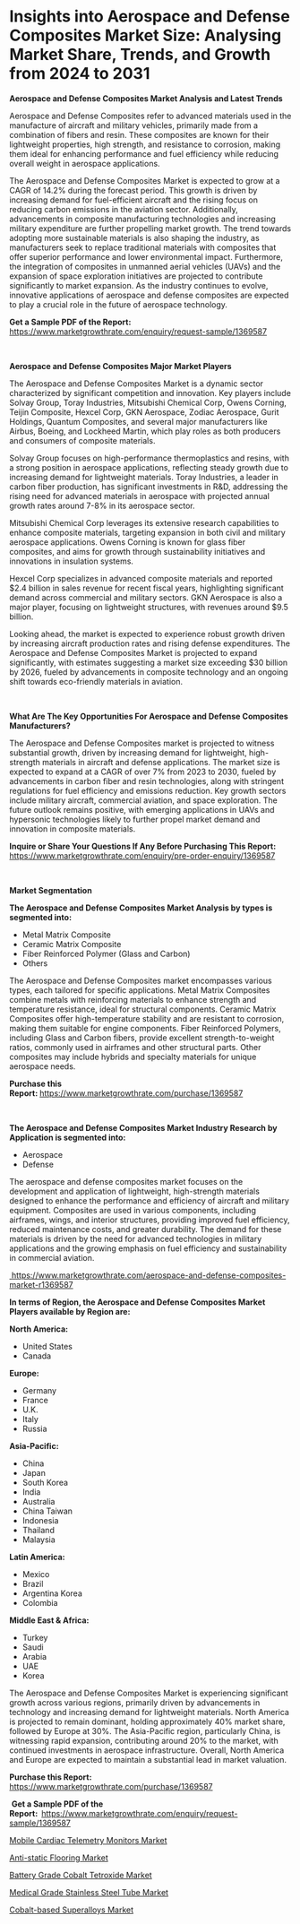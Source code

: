 <p><h1>Insights into Aerospace and Defense Composites Market Size: Analysing Market Share, Trends, and Growth from 2024 to 2031</h1></p><p><strong>Aerospace and Defense Composites Market Analysis and Latest Trends</strong></p>
<p><p>Aerospace and Defense Composites refer to advanced materials used in the manufacture of aircraft and military vehicles, primarily made from a combination of fibers and resin. These composites are known for their lightweight properties, high strength, and resistance to corrosion, making them ideal for enhancing performance and fuel efficiency while reducing overall weight in aerospace applications. </p><p>The Aerospace and Defense Composites Market is expected to grow at a CAGR of 14.2% during the forecast period. This growth is driven by increasing demand for fuel-efficient aircraft and the rising focus on reducing carbon emissions in the aviation sector. Additionally, advancements in composite manufacturing technologies and increasing military expenditure are further propelling market growth. The trend towards adopting more sustainable materials is also shaping the industry, as manufacturers seek to replace traditional materials with composites that offer superior performance and lower environmental impact. Furthermore, the integration of composites in unmanned aerial vehicles (UAVs) and the expansion of space exploration initiatives are projected to contribute significantly to market expansion. As the industry continues to evolve, innovative applications of aerospace and defense composites are expected to play a crucial role in the future of aerospace technology.</p></p>
<p><strong>Get a Sample PDF of the Report:&nbsp;</strong> <a href="https://www.marketgrowthrate.com/enquiry/request-sample/1369587">https://www.marketgrowthrate.com/enquiry/request-sample/1369587</a></p>
<p>&nbsp;</p>
<p><strong>Aerospace and Defense Composites Major Market Players</strong></p>
<p><p>The Aerospace and Defense Composites Market is a dynamic sector characterized by significant competition and innovation. Key players include Solvay Group, Toray Industries, Mitsubishi Chemical Corp, Owens Corning, Teijin Composite, Hexcel Corp, GKN Aerospace, Zodiac Aerospace, Gurit Holdings, Quantum Composites, and several major manufacturers like Airbus, Boeing, and Lockheed Martin, which play roles as both producers and consumers of composite materials.</p><p>Solvay Group focuses on high-performance thermoplastics and resins, with a strong position in aerospace applications, reflecting steady growth due to increasing demand for lightweight materials. Toray Industries, a leader in carbon fiber production, has significant investments in R&D, addressing the rising need for advanced materials in aerospace with projected annual growth rates around 7-8% in its aerospace sector.</p><p>Mitsubishi Chemical Corp leverages its extensive research capabilities to enhance composite materials, targeting expansion in both civil and military aerospace applications. Owens Corning is known for glass fiber composites, and aims for growth through sustainability initiatives and innovations in insulation systems.</p><p>Hexcel Corp specializes in advanced composite materials and reported $2.4 billion in sales revenue for recent fiscal years, highlighting significant demand across commercial and military sectors. GKN Aerospace is also a major player, focusing on lightweight structures, with revenues around $9.5 billion.</p><p>Looking ahead, the market is expected to experience robust growth driven by increasing aircraft production rates and rising defense expenditures. The Aerospace and Defense Composites Market is projected to expand significantly, with estimates suggesting a market size exceeding $30 billion by 2026, fueled by advancements in composite technology and an ongoing shift towards eco-friendly materials in aviation.</p></p>
<p>&nbsp;</p>
<p><strong>What Are The Key Opportunities For Aerospace and Defense Composites Manufacturers?</strong></p>
<p><p>The Aerospace and Defense Composites market is projected to witness substantial growth, driven by increasing demand for lightweight, high-strength materials in aircraft and defense applications. The market size is expected to expand at a CAGR of over 7% from 2023 to 2030, fueled by advancements in carbon fiber and resin technologies, along with stringent regulations for fuel efficiency and emissions reduction. Key growth sectors include military aircraft, commercial aviation, and space exploration. The future outlook remains positive, with emerging applications in UAVs and hypersonic technologies likely to further propel market demand and innovation in composite materials.</p></p>
<p><strong>Inquire or Share Your Questions If Any Before Purchasing This Report:</strong> <a href="https://www.marketgrowthrate.com/enquiry/pre-order-enquiry/1369587">https://www.marketgrowthrate.com/enquiry/pre-order-enquiry/1369587</a></p>
<p>&nbsp;</p>
<p><strong>Market Segmentation</strong></p>
<p><strong>The Aerospace and Defense Composites Market Analysis by types is segmented into:</strong></p>
<p><ul><li>Metal Matrix Composite</li><li>Ceramic Matrix Composite</li><li>Fiber Reinforced Polymer (Glass and Carbon)</li><li>Others</li></ul></p>
<p><p>The Aerospace and Defense Composites market encompasses various types, each tailored for specific applications. Metal Matrix Composites combine metals with reinforcing materials to enhance strength and temperature resistance, ideal for structural components. Ceramic Matrix Composites offer high-temperature stability and are resistant to corrosion, making them suitable for engine components. Fiber Reinforced Polymers, including Glass and Carbon fibers, provide excellent strength-to-weight ratios, commonly used in airframes and other structural parts. Other composites may include hybrids and specialty materials for unique aerospace needs.</p></p>
<p><strong>Purchase this Report:&nbsp;</strong><a href="https://www.marketgrowthrate.com/purchase/1369587">https://www.marketgrowthrate.com/purchase/1369587</a></p>
<p>&nbsp;</p>
<p><strong>The Aerospace and Defense Composites Market Industry Research by Application is segmented into:</strong></p>
<p><ul><li>Aerospace</li><li>Defense</li></ul></p>
<p><p>The aerospace and defense composites market focuses on the development and application of lightweight, high-strength materials designed to enhance the performance and efficiency of aircraft and military equipment. Composites are used in various components, including airframes, wings, and interior structures, providing improved fuel efficiency, reduced maintenance costs, and greater durability. The demand for these materials is driven by the need for advanced technologies in military applications and the growing emphasis on fuel efficiency and sustainability in commercial aviation.</p></p>
<p><a href="https://www.marketgrowthrate.com/aerospace-and-defense-composites-market-r1369587">&nbsp;https://www.marketgrowthrate.com/aerospace-and-defense-composites-market-r1369587</a></p>
<p><strong>In terms of Region, the Aerospace and Defense Composites Market Players available by Region are:</strong></p>
<p>
    <p> <strong> North America: </strong>
        <ul>
            <li>United States</li>
            <li>Canada</li>
        </ul>
        </p> 
    <p> <strong> Europe: </strong>
        <ul>
            <li>Germany</li>
            <li>France</li>
            <li>U.K.</li>
            <li>Italy</li>
            <li>Russia</li>
        </ul>
        </p> 
    <p> <strong> Asia-Pacific: </strong>
        <ul>
            <li>China</li>
            <li>Japan</li>
            <li>South Korea</li>
            <li>India</li>
            <li>Australia</li>
            <li>China Taiwan</li>
            <li>Indonesia</li>
            <li>Thailand</li>
            <li>Malaysia</li>
        </ul>
        </p> 
    <p> <strong> Latin America: </strong>
        <ul>
            <li>Mexico</li>
            <li>Brazil</li>
            <li>Argentina Korea</li>
            <li>Colombia</li>
        </ul>
        </p> 
    <p> <strong> Middle East & Africa: </strong>
        <ul>
            <li>Turkey</li>
            <li>Saudi</li>
            <li>Arabia</li>
            <li>UAE</li>
            <li>Korea</li>
        </ul>
    </p>
    </p>
<p><p>The Aerospace and Defense Composites Market is experiencing significant growth across various regions, primarily driven by advancements in technology and increasing demand for lightweight materials. North America is projected to remain dominant, holding approximately 40% market share, followed by Europe at 30%. The Asia-Pacific region, particularly China, is witnessing rapid expansion, contributing around 20% to the market, with continued investments in aerospace infrastructure. Overall, North America and Europe are expected to maintain a substantial lead in market valuation.</p></p>
<p><strong>Purchase this Report: </strong><a href="https://www.marketgrowthrate.com/purchase/1369587">https://www.marketgrowthrate.com/purchase/1369587</a></p>
<p>&nbsp;<strong>Get a Sample PDF of the Report:&nbsp;&nbsp;</strong><a href="https://www.marketgrowthrate.com/enquiry/request-sample/1369587">https://www.marketgrowthrate.com/enquiry/request-sample/1369587</a></p>
<p><strong></strong></p>
<p><p><a href="https://www.linkedin.com/pulse/mobile-cardiac-telemetry-monitors-market2024-2031-industry-insights-kpexf">Mobile Cardiac Telemetry Monitors Market</a></p><p><a href="https://issuu.com/reportprime-2/docs/anti-static-flooring-market-size-20_fa586190e660a4">Anti-static Flooring Market</a></p><p><a href="https://medium.com/@gordonjast2023/battery-grade-cobalt-tetroxide-market-investigation-industry-evolution-and-forecast-till-2031-fce029ca1fe5">Battery Grade Cobalt Tetroxide Market</a></p><p><a href="https://medium.com/@gordonjast2023/medical-grade-stainless-steel-tube-market-global-market-insights-and-regional-analysis-2024-7f76da33a681?postPublishedType=repub">Medical Grade Stainless Steel Tube Market</a></p><p><a href="https://issuu.com/reportprime-2/docs/cobalt-based-superalloys-market-siz_fd7c4140f26d50">Cobalt-based Superalloys Market</a></p></p>